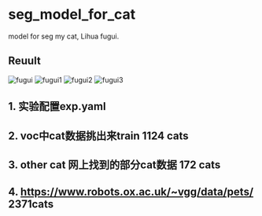 # seg_model_for_cat
model for seg my cat, Lihua fugui.

## Reuult
![fugui](https://user-images.githubusercontent.com/29834982/205573619-4c500e34-5bf3-4c7e-9396-5275bb4ae8ed.JPG)
![fugui1](https://user-images.githubusercontent.com/29834982/205573633-cdc90d14-fd94-45b7-8f7a-3b2c80e8abcd.JPG)
![fugui2](https://user-images.githubusercontent.com/29834982/205573659-55b0f66d-3550-4a12-9b72-4dd765e16d6a.JPG)
![fugui3](https://user-images.githubusercontent.com/29834982/205573679-ea0d92e6-6037-4f82-83d5-e1e69f58fed0.JPG)


## 1. 实验配置exp.yaml
## 2. voc中cat数据挑出来train   1124 cats
## 3. other cat 网上找到的部分cat数据  172 cats 
## 4. https://www.robots.ox.ac.uk/~vgg/data/pets/   2371cats
